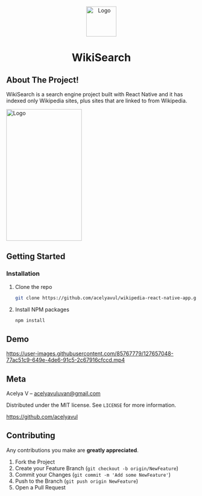 <br />
<p align="center">
    <img src="https://user-images.githubusercontent.com/85767779/127647612-cf1f9d8b-5daa-4b4a-a7db-715b6bbdf868.png" alt="Logo" width="80" height="80">

  <h1 align="center">WikiSearch</h1>
  

## About The Project!


WikiSearch is a search engine project built with React Native and it has indexed only Wikipedia sites, plus sites that are linked to from Wikipedia.

<img src="https://user-images.githubusercontent.com/85767779/127657547-ca4a23af-1cd8-4fcb-8098-4400dddb75d6.png" alt="Logo" width="200" height="350">


## Getting Started

### Installation

1. Clone the repo
   ```sh
   git clone https://github.com/acelyavul/wikipedia-react-native-app.git
   ```
2. Install NPM packages
   ```sh
   npm install
   ```

## Demo

https://user-images.githubusercontent.com/85767779/127657048-77ac51c9-649e-4de6-91c5-2c67916cfccd.mp4

## Meta

Acelya V – acelyavuluvan@gmail.com

Distributed under the MIT license. See ``LICENSE`` for more information.

https://github.com/acelyavul

## Contributing

Any contributions you make are **greatly appreciated**.

1. Fork the Project
2. Create your Feature Branch (`git checkout -b origin/NewFeature`)
3. Commit your Changes (`git commit -m 'Add some NewFeature'`)
4. Push to the Branch (`git push origin NewFeature`)
5. Open a Pull Request


